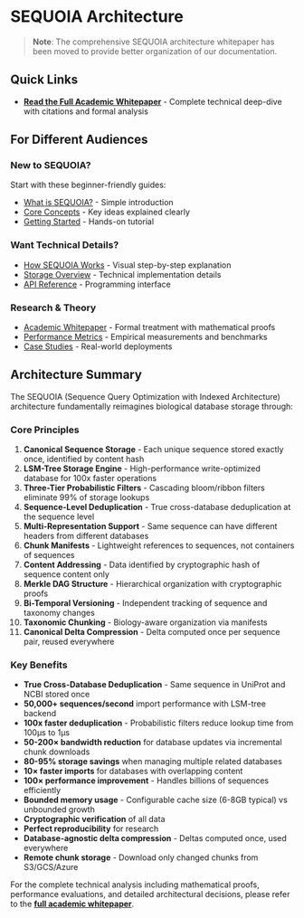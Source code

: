 # SEQUOIA Architecture

> **Note**: The comprehensive SEQUOIA architecture whitepaper has been moved to provide better organization of our documentation.

## Quick Links

- **[Read the Full Academic Whitepaper](../whitepapers/sequoia-architecture.md)** - Complete technical deep-dive with citations and formal analysis

## For Different Audiences

### New to SEQUOIA?
Start with these beginner-friendly guides:
- [What is SEQUOIA?](./introduction.md) - Simple introduction
- [Core Concepts](./concepts.md) - Key ideas explained clearly
- [Getting Started](./getting-started.md) - Hands-on tutorial

### Want Technical Details?
- [How SEQUOIA Works](./how-it-works.md) - Visual step-by-step explanation
- [Storage Overview](./overview.md) - Technical implementation details
- [API Reference](./api-reference.md) - Programming interface

### Research & Theory
- [Academic Whitepaper](../whitepapers/sequoia-architecture.md) - Formal treatment with mathematical proofs
- [Performance Metrics](./performance.md) - Empirical measurements and benchmarks
- [Case Studies](./case-studies.md) - Real-world deployments

## Architecture Summary

The SEQUOIA (Sequence Query Optimization with Indexed Architecture) architecture fundamentally reimagines biological database storage through:

### Core Principles
1. **Canonical Sequence Storage** - Each unique sequence stored exactly once, identified by content hash
2. **LSM-Tree Storage Engine** - High-performance write-optimized database for 100x faster operations
3. **Three-Tier Probabilistic Filters** - Cascading bloom/ribbon filters eliminate 99% of storage lookups
4. **Sequence-Level Deduplication** - True cross-database deduplication at the sequence level
5. **Multi-Representation Support** - Same sequence can have different headers from different databases
6. **Chunk Manifests** - Lightweight references to sequences, not containers of sequences
7. **Content Addressing** - Data identified by cryptographic hash of sequence content only
8. **Merkle DAG Structure** - Hierarchical organization with cryptographic proofs
9. **Bi-Temporal Versioning** - Independent tracking of sequence and taxonomy changes
10. **Taxonomic Chunking** - Biology-aware organization via manifests
11. **Canonical Delta Compression** - Delta computed once per sequence pair, reused everywhere

### Key Benefits
- **True Cross-Database Deduplication** - Same sequence in UniProt and NCBI stored once
- **50,000+ sequences/second** import performance with LSM-tree backend
- **100x faster deduplication** - Probabilistic filters reduce lookup time from 100μs to 1μs
- **50-200× bandwidth reduction** for database updates via incremental chunk downloads
- **80-95% storage savings** when managing multiple related databases
- **10× faster imports** for databases with overlapping content
- **100× performance improvement** - Handles billions of sequences efficiently
- **Bounded memory usage** - Configurable cache size (6-8GB typical) vs unbounded growth
- **Cryptographic verification** of all data
- **Perfect reproducibility** for research
- **Database-agnostic delta compression** - Deltas computed once, used everywhere
- **Remote chunk storage** - Download only changed chunks from S3/GCS/Azure

For the complete technical analysis including mathematical proofs, performance evaluations, and detailed architectural decisions, please refer to the **[full academic whitepaper](../whitepapers/sequoia-architecture.md)**.